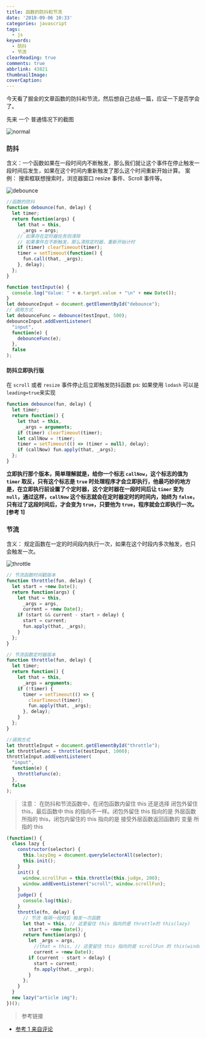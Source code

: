 ```yaml
---
title: 函数的防抖和节流
date: '2018-09-06 10:33'
categories: javascript
tags:
  - js
keywords:
  - 防抖
  - 节流
clearReading: true
comments: true
abbrlink: 43821
thumbnailImage:
coverCaption:
---
```


今天看了掘金的文章函数的防抖和节流，然后想自己总结一篇，应证一下是否学会了。

<!-- more -->

先来 一个 普通情况下的截图

![normal](/../images/normal.gif)

### 防抖

含义：一个函数如果在一段时间内不断触发，那么我们就让这个事件在停止触发一段时间后发生，如果在这个时间内重新触发了那么这个时间重新开始计算。
案例： 搜索框联想搜索时，浏览器窗口 resize 事件、Scroll 事件等。

![debounce](/../images/debounce.gif)

```javascript
//函数的防抖
function debounce(fun, delay) {
  let timer;
  return function(args) {
    let that = this,
      _args = args;
    // 如果存在定时器任务则清除
    // 如果事件在不断触发，那么清除定时器，重新开始计时
    if (timer) clearTimeout(timer);
    timer = setTimeout(function() {
      fun.call(that, _args);
    }, delay);
  };
}
```

```javascript
function testInput(e) {
  console.log("Value: " + e.target.value + "\n" + new Date());
}
let debounceInput = document.getElementById("debounce");
// 调用方式
let debounceFunc = debounce(testInput, 500);
debounceInput.addEventListener(
  "input",
  function(e) {
    debounceFunc(e);
  },
  false
);
```

#### 防抖立即执行版

在 `scroll` 或者 `resize` 事件停止后立即触发防抖函数
ps: 如果使用 `lodash` 可以是`leading=true`来实现

```javascript
function debounce(fun, delay) {
  let timer;
  return function() {
    let that = this,
      _args = arguments;
    if (timer) clearTimeout(timer);
    let callNow = !timer;
    timer = setTimeout(() => (timer = null), delay);
    if (callNow) fun.apply(that, _args);
  };
}
```

**立即执行那个版本，简单理解就是，给你一个标志 `callNow`，这个标志的值为 `timer` 取反，只有这个标志是 `true` 时处理程序才会立即执行，他最巧妙的地方是，在立即执行前设置了个定时器，这个定时器在一段时间后让 `timer` 变为 `null`，通过这样，`callNow` 这个标志就会在定时器定时的时间内，始终为 `false`，只有过了这段时间后，才会变为 `true`，只要他为 `true`，程序就会立即执行一次。[参考 1]**

### 节流

含义： 规定函数在一定的时间段内执行一次，如果在这个时段内多次触发，也只会触发一次。

![throttle](/../images/throttle.gif)

```javascript
// 节流函数时间戳版本
function throttle(fun, delay) {
  let start = +new Date();
  return function(args) {
    let that = this,
      _args = args,
      current = +new Date();
    if (start && current - start > delay) {
      start = current;
      fun.apply(that, _args);
    }
  };
}
```

```javascript
// 节流函数定时器版本
function throttle(fun, delay) {
  let timer;
  return function() {
    let that = this,
      _args = arguments;
    if (!timer) {
      timer = setTimeout(() => {
        clearTimeout(timer);
        fun.apply(that, _args);
      }, delay);
    }
  };
}
```

```javascript
//调用方式
let throttleInput = document.getElementById("throttle");
let throttleFunc = throttle(testInput, 1000);
throttleInput.addEventListener(
  "input",
  function(e) {
    throttleFunc(e);
  },
  false
);
```

> 注意： 在防抖和节流函数中，在闭包函数内留住 this 还是选择 闭包外留住 this，最后函数中 this 的指向不一样。闭包外留住 this 指向的是 外层函数所指的 this，闭包内留住的 this 指向的是 接受外层函数返回函数的 变量 所指的 this

```javascript
(function() {
  class lazy {
    constructor(selector) {
      this.lazyImg = document.querySelectorAll(selector);
      this.init();
    }
    init() {
      window.scrollFun = this.throttle(this.judge, 200);
      window.addEventListener("scroll", window.scrollFun);
    }
    judge() {
      console.log(this);
    }
    throttle(fn, delay) {
      // 节流 每隔一段时后 触发一次函数
      let that = this, // 这里留住 this 指向的是 throttle的 this(lazy)
        start = +new Date();
      return function(args) {
        let _args = args,
          //that = this, // 这里留住 this 指向的是 scrollFun 的 this(window)
          current = +new Date();
        if (current - start > delay) {
          start = current;
          fn.apply(that, _args);
        }
      };
    }
  }
  new lazy("article img");
})();
```

> 参考链接

- [参考 1 来自评论](https://www.jianshu.com/p/c8b86b09daf0)
